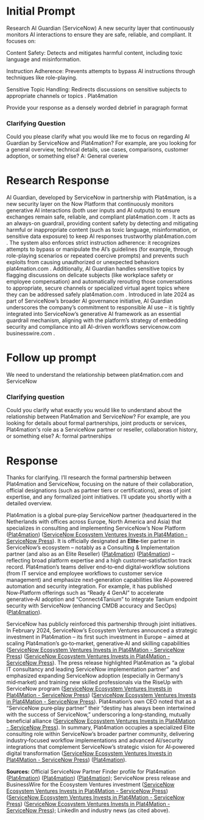 # Initial Prompt
Research AI Guardian (ServiceNow)
A new security layer that continuously monitors AI interactions to ensure they are safe, reliable, and compliant. It focuses on:

Content Safety: Detects and mitigates harmful content, including toxic language and misinformation.

Instruction Adherence: Prevents attempts to bypass AI instructions through techniques like role-playing.

Sensitive Topic Handling: Redirects discussions on sensitive subjects to appropriate channels or topics .​
Plat4mation

Provide your response as a densely worded debrief in paragraph format

### Clarifying Question
Could you please clarify what you would like me to focus on regarding AI Guardian by ServiceNow and Plat4mation? For example, are you looking for a general overview, technical details, use cases, comparisons, customer adoption, or something else?
A: General overiew

# Research Response
AI Guardian, developed by ServiceNow in partnership with Plat4mation, is a new security layer on the Now Platform that continuously monitors generative AI interactions (both user inputs and AI outputs) to ensure exchanges remain safe, reliable, and compliant​
plat4mation.com
. It acts as an always-on guardrail, providing content safety by detecting and mitigating harmful or inappropriate content (such as toxic language, misinformation, or sensitive data exposure) to keep AI responses trustworthy​
plat4mation.com
. The system also enforces strict instruction adherence: it recognizes attempts to bypass or manipulate the AI’s guidelines (for example, through role-playing scenarios or repeated coercive prompts) and prevents such exploits from causing unauthorized or unexpected behaviors​
plat4mation.com
. Additionally, AI Guardian handles sensitive topics by flagging discussions on delicate subjects (like workplace safety or employee compensation) and automatically rerouting those conversations to appropriate, secure channels or specialized virtual agent topics where they can be addressed safely​
plat4mation.com
. Introduced in late 2024 as part of ServiceNow’s broader AI governance initiative, AI Guardian underscores the company’s commitment to responsible AI use – it is tightly integrated into ServiceNow’s generative AI framework as an essential guardrail mechanism, aligning with the platform’s strategy of embedding security and compliance into all AI-driven workflows​
servicenow.com
​
businesswire.com
.

# Follow up prompt
We need to understand the relationship between plat4mation.com and ServiceNow

### Clarifying question
Could you clarify what exactly you would like to understand about the relationship between Plat4mation and ServiceNow? For example, are you looking for details about formal partnerships, joint products or services, Plat4mation's role as a ServiceNow partner or reseller, collaboration history, or something else?
A: formal partnerships

# Response
Thanks for clarifying. I’ll research the formal partnership between Plat4mation and ServiceNow, focusing on the nature of their collaboration, official designations (such as partner tiers or certifications), areas of joint expertise, and any formalized joint initiatives. I’ll update you shortly with a detailed overview.

Plat4mation is a global pure‑play ServiceNow partner (headquartered in the Netherlands with offices across Europe, North America and Asia) that specializes in consulting and implementing ServiceNow’s Now Platform ([Plat4mation](https://www.servicenow.com/partners/partner-finder/plat4mation-bv.html#:~:text=About%20Plat4mation%20%20Based%20in,a%20delivery%20that%20exceeds%20customer)) ([ServiceNow Ecosystem Ventures Invests in Plat4Mation -  ServiceNow Press](https://www.servicenow.com/company/media/press-room/plat4mation-partnership.html#:~:text=SANTA%20CLARA%2C%20Calif,in%20%20160%20ServiceNow%20generative)).  It is officially designated an **Elite**‑tier partner in ServiceNow’s ecosystem – notably as a Consulting & Implementation partner (and also as an Elite Reseller) ([Plat4mation](https://www.servicenow.com/partners/partner-finder/plat4mation-bv.html#:~:text=Plat4mation%20%20Plat4mation%20is%20an,all%20applications%20and%20solutions%20Headquarters)) ([Plat4mation](https://www.servicenow.com/partners/partner-finder/plat4mation-bv.html#:~:text=Partner%20Types%20%20Operates%20in,Delivers%20implementations%2C%20consulting%2C%20transformation)) – reflecting broad platform expertise and a high customer‑satisfaction track record.  Plat4mation’s teams deliver end‑to‑end digital‑workflow solutions (from IT service and employee workflows to customer service management) and emphasize next‑generation capabilities like AI‑powered automation and security integration.  For example, it has published Now‑Platform offerings such as “Ready 4 GenAI” to accelerate generative‑AI adoption and “Connect4Tanium” to integrate Tanium endpoint security with ServiceNow (enhancing CMDB accuracy and SecOps) ([Plat4mation](https://www.servicenow.com/partners/partner-finder/plat4mation-bv.html#:~:text=Offering,Get%20Offering%20%20View%20All)).  

ServiceNow has publicly reinforced this partnership through joint initiatives.  In February 2024, ServiceNow’s Ecosystem Ventures announced a strategic investment in Plat4mation – its first such investment in Europe – aimed at scaling Plat4mation’s go‑to‑market, generative‑AI and skilling capabilities ([ServiceNow Ecosystem Ventures Invests in Plat4Mation -  ServiceNow Press](https://www.servicenow.com/company/media/press-room/plat4mation-partnership.html#:~:text=SANTA%20CLARA%2C%20Calif,in%20%20160%20ServiceNow%20generative)) ([ServiceNow Ecosystem Ventures Invests in Plat4Mation -  ServiceNow Press](https://www.servicenow.com/company/media/press-room/plat4mation-partnership.html#:~:text=Plat4mation%E2%80%99s%20domain%20expertise%20and%20proficiency,people%20on%20the%20Now%20Platform)).  The press release highlighted Plat4mation as “a global IT consultancy and leading ServiceNow implementation partner” and emphasized expanding ServiceNow adoption (especially in Germany’s mid‑market) and training new skilled professionals via the RiseUp with ServiceNow program ([ServiceNow Ecosystem Ventures Invests in Plat4Mation -  ServiceNow Press](https://www.servicenow.com/company/media/press-room/plat4mation-partnership.html#:~:text=SANTA%20CLARA%2C%20Calif,in%20%20160%20ServiceNow%20generative)) ([ServiceNow Ecosystem Ventures Invests in Plat4Mation -  ServiceNow Press](https://www.servicenow.com/company/media/press-room/plat4mation-partnership.html#:~:text=Plat4mation%E2%80%99s%20domain%20expertise%20and%20proficiency,people%20on%20the%20Now%20Platform)).  Plat4mation’s own CEO noted that as a “ServiceNow pure‑play partner” their “destiny has always been intertwined with the success of ServiceNow,” underscoring a long‑standing, mutually beneficial alliance ([ServiceNow Ecosystem Ventures Invests in Plat4Mation -  ServiceNow Press](https://www.servicenow.com/company/media/press-room/plat4mation-partnership.html#:~:text=%E2%80%9COver%20the%20last%2010%20years%2C,investment%20pays%20tribute%20to%20our)).  In summary, Plat4mation occupies a specialized Elite consulting role within ServiceNow’s broader partner community, delivering industry‑focused workflow implementations and advanced AI/security integrations that complement ServiceNow’s strategic vision for AI‑powered digital transformation ([ServiceNow Ecosystem Ventures Invests in Plat4Mation -  ServiceNow Press](https://www.servicenow.com/company/media/press-room/plat4mation-partnership.html#:~:text=SANTA%20CLARA%2C%20Calif,in%20%20160%20ServiceNow%20generative)) ([Plat4mation](https://www.servicenow.com/partners/partner-finder/plat4mation-bv.html#:~:text=Offering,Get%20Offering%20%20View%20All)).

**Sources:** Official ServiceNow Partner Finder profile for Plat4mation ([Plat4mation](https://www.servicenow.com/partners/partner-finder/plat4mation-bv.html#:~:text=About%20Plat4mation%20%20Based%20in,a%20delivery%20that%20exceeds%20customer)) ([Plat4mation](https://www.servicenow.com/partners/partner-finder/plat4mation-bv.html#:~:text=Partner%20Types%20%20Operates%20in,Delivers%20implementations%2C%20consulting%2C%20transformation)) ([Plat4mation](https://www.servicenow.com/partners/partner-finder/plat4mation-bv.html#:~:text=Offering,Get%20Offering%20%20View%20All)); ServiceNow press release and BusinessWire for the Ecosystem Ventures investment ([ServiceNow Ecosystem Ventures Invests in Plat4Mation -  ServiceNow Press](https://www.servicenow.com/company/media/press-room/plat4mation-partnership.html#:~:text=SANTA%20CLARA%2C%20Calif,in%20%20160%20ServiceNow%20generative)) ([ServiceNow Ecosystem Ventures Invests in Plat4Mation -  ServiceNow Press](https://www.servicenow.com/company/media/press-room/plat4mation-partnership.html#:~:text=Plat4mation%E2%80%99s%20domain%20expertise%20and%20proficiency,people%20on%20the%20Now%20Platform)) ([ServiceNow Ecosystem Ventures Invests in Plat4Mation -  ServiceNow Press](https://www.servicenow.com/company/media/press-room/plat4mation-partnership.html#:~:text=%E2%80%9COver%20the%20last%2010%20years%2C,investment%20pays%20tribute%20to%20our)); LinkedIn and industry news (as cited above).
